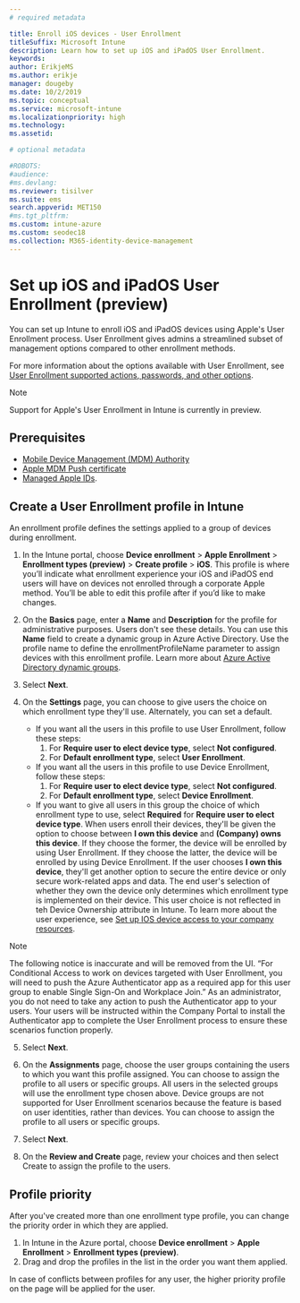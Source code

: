 ```yaml
---
# required metadata

title: Enroll iOS devices - User Enrollment
titleSuffix: Microsoft Intune
description: Learn how to set up iOS and iPadOS User Enrollment.
keywords:
author: ErikjeMS
ms.author: erikje
manager: dougeby
ms.date: 10/2/2019
ms.topic: conceptual
ms.service: microsoft-intune
ms.localizationpriority: high
ms.technology:
ms.assetid: 

# optional metadata

#ROBOTS:
#audience:
#ms.devlang:
ms.reviewer: tisilver
ms.suite: ems
search.appverid: MET150
#ms.tgt_pltfrm:
ms.custom: intune-azure
ms.custom: seodec18
ms.collection: M365-identity-device-management
---
```


# Set up iOS and iPadOS User Enrollment (preview)

You can set up Intune to enroll iOS and iPadOS devices using Apple's User Enrollment process. User Enrollment gives admins a streamlined subset of management options compared to other enrollment methods.

For more information about the options available with User Enrollment, see [User Enrollment supported actions, passwords, and other options](ios-user-enrollment-supported-actions.md).

> [!NOTE]
> Support for Apple's User Enrollment in Intune is currently in preview.

## Prerequisites
- [Mobile Device Management (MDM) Authority](../fundamentals/mdm-authority-set.md)
- [Apple MDM Push certificate](apple-mdm-push-certificate-get.md)
- [Managed Apple IDs](https://support.apple.com/guide/apple-business-manager/mdm1c9622977/web).

## Create a User Enrollment profile in Intune

An enrollment profile defines the settings applied to a group of devices during enrollment. 

1. In the Intune portal, choose **Device enrollment** > **Apple Enrollment** > **Enrollment types (preview)** > **Create profile** > **iOS**. This profile is where you’ll indicate what enrollment experience your iOS and iPadOS end users will have on devices not enrolled through a corporate Apple method. You’ll be able to edit this profile after if you’d like to make changes.

2. On the **Basics** page, enter a **Name** and **Description** for the profile for administrative purposes. Users don't see these details. You can use this **Name** field to create a dynamic group in Azure Active Directory. Use the profile name to define the enrollmentProfileName parameter to assign devices with this enrollment profile. Learn more about [Azure Active Directory dynamic groups](https://docs.microsoft.com/azure/active-directory/active-directory-groups-dynamic-membership-azure-portal#rules-for-devices).

3. Select **Next**.

4. On the **Settings** page, you can choose to give users the choice on which enrollment type they'll use. Alternately, you can set a default.
    - If you want all the users in this profile to use User Enrollment, follow these steps:
        1. For **Require user to elect device type**, select **Not configured**.
        2. For **Default enrollment type**, select **User Enrollment**.
    - If you want all the users in this profile to use Device Enrollment, follow these steps:
        1. For **Require user to elect device type**, select **Not configured**.
        2. For **Default enrollment type**, select **Device Enrollment**.
    - If you want to give all users in this group the choice of which enrollment type to use, select **Required** for **Require user to elect device type**. When users enroll their devices, they'll be given the option to choose between **I own this device** and **(Company) owns this device**. If they choose the former, the device will be enrolled by using User Enrollment. If they choose the latter, the device will be enrolled by using Device Enrollment. If the user chooses **I own this device**, they'll get another option to secure the entire device or only secure work-related apps and data. The end user's selection of whether they own the device only determines which enrollment type is implemented on their device. This user choice is not reflected in teh Device Ownership attribute in Intune. To learn more about the user experience, see [Set up IOS device access to your company resources](././intune-user-help/enroll-your-device-in-intune-ios.md).
    
> [!NOTE]
> The following notice is inaccurate and will be removed from the UI.
> “For Conditional Access to work on devices targeted with User Enrollment, you will need to push the Azure Authenticator app as a required app for this user group to enable Single Sign-On and Workplace Join.”
> As an administrator, you do not need to take any action to push the Authenticator app to your users. Your users will be instructed within the Company Portal to install the Authenticator app to complete the User Enrollment process to ensure these scenarios function properly.

5. Select **Next**.

6. On the **Assignments** page, choose the user groups containing the users to which you want this profile assigned. You can choose to assign the profile to all users or specific groups. All users in the selected groups will use the enrollment type chosen above. Device groups are not supported for User Enrollment scenarios because the feature is based on user identities, rather than devices. You can choose to assign the profile to all users or specific groups.

7. Select **Next**.

8. On the **Review and Create** page, review your choices and then select Create to assign the profile to the users.

## Profile priority

After you've created more than one enrollment type profile, you can change the priority order in which they are applied.

1. In Intune in the Azure portal, choose **Device enrollment** > **Apple Enrollment** > **Enrollment types (preview)**.
2. Drag and drop the profiles in the list in the order you want them applied.

In case of conflicts between profiles for any user, the higher priority profile on the page will be applied for the user.


